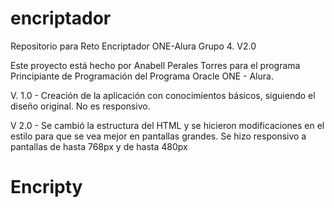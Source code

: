 # encriptador
Repositorio para Reto Encriptador  ONE-Alura Grupo 4. V2.0


Este proyecto está hecho por Anabell Perales Torres para el programa Principiante de Programación del Programa Oracle ONE - Alura.

V. 1.0 - Creación de la aplicación con conocimientos básicos, siguiendo el diseño original.
         No es responsivo.
         
 V 2.0 - Se cambió la estructura del HTML y se hicieron modificaciones en el estilo para que se vea mejor en pantallas grandes.
          Se hizo responsivo a pantallas de hasta 768px y de hasta 480px
# Encripty
